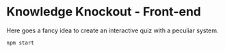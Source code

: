 # Knowledge Knockout - Front-end

Here goes a fancy idea to create an interactive quiz with a peculiar system.

`npm start`